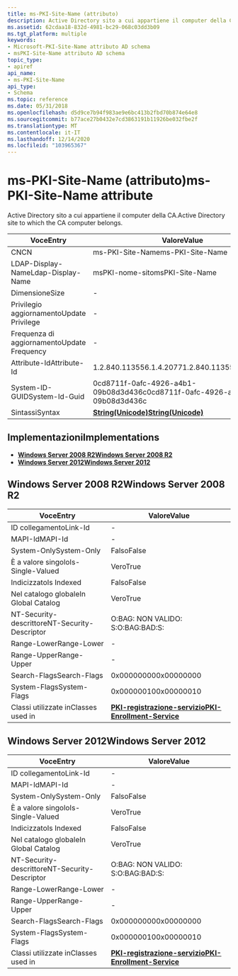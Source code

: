 ```yaml
---
title: ms-PKI-Site-Name (attributo)
description: Active Directory sito a cui appartiene il computer della CA.
ms.assetid: 62cdaa18-832d-4981-bc29-068c03dd3b09
ms.tgt_platform: multiple
keywords:
- Microsoft-PKI-Site-Name attributo AD schema
- msPKI-Site-Name attributo AD schema
topic_type:
- apiref
api_name:
- ms-PKI-Site-Name
api_type:
- Schema
ms.topic: reference
ms.date: 05/31/2018
ms.openlocfilehash: d5d9ce7b94f983ae9e6bc413b2fbd70b874e64e8
ms.sourcegitcommit: b77ace27b0432e7cd3863191b11926be032fbe2f
ms.translationtype: MT
ms.contentlocale: it-IT
ms.lasthandoff: 12/14/2020
ms.locfileid: "103965367"
---
```

# <a name="ms-pki-site-name-attribute"></a><span data-ttu-id="c59a6-105">ms-PKI-Site-Name (attributo)</span><span class="sxs-lookup"><span data-stu-id="c59a6-105">ms-PKI-Site-Name attribute</span></span>

<span data-ttu-id="c59a6-106">Active Directory sito a cui appartiene il computer della CA.</span><span class="sxs-lookup"><span data-stu-id="c59a6-106">Active Directory site to which the CA computer belongs.</span></span>



| <span data-ttu-id="c59a6-107">Voce</span><span class="sxs-lookup"><span data-stu-id="c59a6-107">Entry</span></span> | <span data-ttu-id="c59a6-108">Valore</span><span class="sxs-lookup"><span data-stu-id="c59a6-108">Value</span></span> |
|-------------------|---------------------------------------------|
| <span data-ttu-id="c59a6-109">CN</span><span class="sxs-lookup"><span data-stu-id="c59a6-109">CN</span></span>                | <span data-ttu-id="c59a6-110">ms-PKI-Site-Name</span><span class="sxs-lookup"><span data-stu-id="c59a6-110">ms-PKI-Site-Name</span></span>                            |
| <span data-ttu-id="c59a6-111">LDAP-Display-Name</span><span class="sxs-lookup"><span data-stu-id="c59a6-111">Ldap-Display-Name</span></span> | <span data-ttu-id="c59a6-112">msPKI-nome-sito</span><span class="sxs-lookup"><span data-stu-id="c59a6-112">msPKI-Site-Name</span></span>                             |
| <span data-ttu-id="c59a6-113">Dimensione</span><span class="sxs-lookup"><span data-stu-id="c59a6-113">Size</span></span>              | \-                                          |
| <span data-ttu-id="c59a6-114">Privilegio aggiornamento</span><span class="sxs-lookup"><span data-stu-id="c59a6-114">Update Privilege</span></span>  | \-                                          |
| <span data-ttu-id="c59a6-115">Frequenza di aggiornamento</span><span class="sxs-lookup"><span data-stu-id="c59a6-115">Update Frequency</span></span>  | \-                                          |
| <span data-ttu-id="c59a6-116">Attribute-Id</span><span class="sxs-lookup"><span data-stu-id="c59a6-116">Attribute-Id</span></span>      | <span data-ttu-id="c59a6-117">1.2.840.113556.1.4.2077</span><span class="sxs-lookup"><span data-stu-id="c59a6-117">1.2.840.113556.1.4.2077</span></span>                     |
| <span data-ttu-id="c59a6-118">System-ID-GUID</span><span class="sxs-lookup"><span data-stu-id="c59a6-118">System-Id-Guid</span></span>    | <span data-ttu-id="c59a6-119">0cd8711f-0afc-4926-a4b1-09b08d3d436c</span><span class="sxs-lookup"><span data-stu-id="c59a6-119">0cd8711f-0afc-4926-a4b1-09b08d3d436c</span></span>        |
| <span data-ttu-id="c59a6-120">Sintassi</span><span class="sxs-lookup"><span data-stu-id="c59a6-120">Syntax</span></span>            | [<span data-ttu-id="c59a6-121">**String(Unicode)**</span><span class="sxs-lookup"><span data-stu-id="c59a6-121">**String(Unicode)**</span></span>](s-string-unicode.md) |



## <a name="implementations"></a><span data-ttu-id="c59a6-122">Implementazioni</span><span class="sxs-lookup"><span data-stu-id="c59a6-122">Implementations</span></span>

-   [<span data-ttu-id="c59a6-123">**Windows Server 2008 R2**</span><span class="sxs-lookup"><span data-stu-id="c59a6-123">**Windows Server 2008 R2**</span></span>](#windows-server-2008-r2)
-   [<span data-ttu-id="c59a6-124">**Windows Server 2012**</span><span class="sxs-lookup"><span data-stu-id="c59a6-124">**Windows Server 2012**</span></span>](#windows-server-2012)

## <a name="windows-server-2008-r2"></a><span data-ttu-id="c59a6-125">Windows Server 2008 R2</span><span class="sxs-lookup"><span data-stu-id="c59a6-125">Windows Server 2008 R2</span></span>



| <span data-ttu-id="c59a6-126">Voce</span><span class="sxs-lookup"><span data-stu-id="c59a6-126">Entry</span></span> | <span data-ttu-id="c59a6-127">Valore</span><span class="sxs-lookup"><span data-stu-id="c59a6-127">Value</span></span> |
|------------------------|---------------------------------------------------------------------|
| <span data-ttu-id="c59a6-128">ID collegamento</span><span class="sxs-lookup"><span data-stu-id="c59a6-128">Link-Id</span></span>                | \-                                                                  |
| <span data-ttu-id="c59a6-129">MAPI-Id</span><span class="sxs-lookup"><span data-stu-id="c59a6-129">MAPI-Id</span></span>                | \-                                                                  |
| <span data-ttu-id="c59a6-130">System-Only</span><span class="sxs-lookup"><span data-stu-id="c59a6-130">System-Only</span></span>            | <span data-ttu-id="c59a6-131">Falso</span><span class="sxs-lookup"><span data-stu-id="c59a6-131">False</span></span>                                                               |
| <span data-ttu-id="c59a6-132">È a valore singolo</span><span class="sxs-lookup"><span data-stu-id="c59a6-132">Is-Single-Valued</span></span>       | <span data-ttu-id="c59a6-133">Vero</span><span class="sxs-lookup"><span data-stu-id="c59a6-133">True</span></span>                                                                |
| <span data-ttu-id="c59a6-134">Indicizzato</span><span class="sxs-lookup"><span data-stu-id="c59a6-134">Is Indexed</span></span>             | <span data-ttu-id="c59a6-135">Falso</span><span class="sxs-lookup"><span data-stu-id="c59a6-135">False</span></span>                                                               |
| <span data-ttu-id="c59a6-136">Nel catalogo globale</span><span class="sxs-lookup"><span data-stu-id="c59a6-136">In Global Catalog</span></span>      | <span data-ttu-id="c59a6-137">Vero</span><span class="sxs-lookup"><span data-stu-id="c59a6-137">True</span></span>                                                                |
| <span data-ttu-id="c59a6-138">NT-Security-descrittore</span><span class="sxs-lookup"><span data-stu-id="c59a6-138">NT-Security-Descriptor</span></span> | <span data-ttu-id="c59a6-139">O:BAG: NON VALIDO: S:</span><span class="sxs-lookup"><span data-stu-id="c59a6-139">O:BAG:BAD:S:</span></span>                                                        |
| <span data-ttu-id="c59a6-140">Range-Lower</span><span class="sxs-lookup"><span data-stu-id="c59a6-140">Range-Lower</span></span>            | \-                                                                  |
| <span data-ttu-id="c59a6-141">Range-Upper</span><span class="sxs-lookup"><span data-stu-id="c59a6-141">Range-Upper</span></span>            | \-                                                                  |
| <span data-ttu-id="c59a6-142">Search-Flags</span><span class="sxs-lookup"><span data-stu-id="c59a6-142">Search-Flags</span></span>           | <span data-ttu-id="c59a6-143">0x00000000</span><span class="sxs-lookup"><span data-stu-id="c59a6-143">0x00000000</span></span>                                                          |
| <span data-ttu-id="c59a6-144">System-Flags</span><span class="sxs-lookup"><span data-stu-id="c59a6-144">System-Flags</span></span>           | <span data-ttu-id="c59a6-145">0x00000010</span><span class="sxs-lookup"><span data-stu-id="c59a6-145">0x00000010</span></span>                                                          |
| <span data-ttu-id="c59a6-146">Classi utilizzate in</span><span class="sxs-lookup"><span data-stu-id="c59a6-146">Classes used in</span></span>        | [<span data-ttu-id="c59a6-147">**PKI-registrazione-servizio**</span><span class="sxs-lookup"><span data-stu-id="c59a6-147">**PKI-Enrollment-Service**</span></span>](c-pkienrollmentservice.md)<br/> |



## <a name="windows-server-2012"></a><span data-ttu-id="c59a6-148">Windows Server 2012</span><span class="sxs-lookup"><span data-stu-id="c59a6-148">Windows Server 2012</span></span>



| <span data-ttu-id="c59a6-149">Voce</span><span class="sxs-lookup"><span data-stu-id="c59a6-149">Entry</span></span> | <span data-ttu-id="c59a6-150">Valore</span><span class="sxs-lookup"><span data-stu-id="c59a6-150">Value</span></span> |
|------------------------|---------------------------------------------------------------------|
| <span data-ttu-id="c59a6-151">ID collegamento</span><span class="sxs-lookup"><span data-stu-id="c59a6-151">Link-Id</span></span>                | \-                                                                  |
| <span data-ttu-id="c59a6-152">MAPI-Id</span><span class="sxs-lookup"><span data-stu-id="c59a6-152">MAPI-Id</span></span>                | \-                                                                  |
| <span data-ttu-id="c59a6-153">System-Only</span><span class="sxs-lookup"><span data-stu-id="c59a6-153">System-Only</span></span>            | <span data-ttu-id="c59a6-154">Falso</span><span class="sxs-lookup"><span data-stu-id="c59a6-154">False</span></span>                                                               |
| <span data-ttu-id="c59a6-155">È a valore singolo</span><span class="sxs-lookup"><span data-stu-id="c59a6-155">Is-Single-Valued</span></span>       | <span data-ttu-id="c59a6-156">Vero</span><span class="sxs-lookup"><span data-stu-id="c59a6-156">True</span></span>                                                                |
| <span data-ttu-id="c59a6-157">Indicizzato</span><span class="sxs-lookup"><span data-stu-id="c59a6-157">Is Indexed</span></span>             | <span data-ttu-id="c59a6-158">Falso</span><span class="sxs-lookup"><span data-stu-id="c59a6-158">False</span></span>                                                               |
| <span data-ttu-id="c59a6-159">Nel catalogo globale</span><span class="sxs-lookup"><span data-stu-id="c59a6-159">In Global Catalog</span></span>      | <span data-ttu-id="c59a6-160">Vero</span><span class="sxs-lookup"><span data-stu-id="c59a6-160">True</span></span>                                                                |
| <span data-ttu-id="c59a6-161">NT-Security-descrittore</span><span class="sxs-lookup"><span data-stu-id="c59a6-161">NT-Security-Descriptor</span></span> | <span data-ttu-id="c59a6-162">O:BAG: NON VALIDO: S:</span><span class="sxs-lookup"><span data-stu-id="c59a6-162">O:BAG:BAD:S:</span></span>                                                        |
| <span data-ttu-id="c59a6-163">Range-Lower</span><span class="sxs-lookup"><span data-stu-id="c59a6-163">Range-Lower</span></span>            | \-                                                                  |
| <span data-ttu-id="c59a6-164">Range-Upper</span><span class="sxs-lookup"><span data-stu-id="c59a6-164">Range-Upper</span></span>            | \-                                                                  |
| <span data-ttu-id="c59a6-165">Search-Flags</span><span class="sxs-lookup"><span data-stu-id="c59a6-165">Search-Flags</span></span>           | <span data-ttu-id="c59a6-166">0x00000000</span><span class="sxs-lookup"><span data-stu-id="c59a6-166">0x00000000</span></span>                                                          |
| <span data-ttu-id="c59a6-167">System-Flags</span><span class="sxs-lookup"><span data-stu-id="c59a6-167">System-Flags</span></span>           | <span data-ttu-id="c59a6-168">0x00000010</span><span class="sxs-lookup"><span data-stu-id="c59a6-168">0x00000010</span></span>                                                          |
| <span data-ttu-id="c59a6-169">Classi utilizzate in</span><span class="sxs-lookup"><span data-stu-id="c59a6-169">Classes used in</span></span>        | [<span data-ttu-id="c59a6-170">**PKI-registrazione-servizio**</span><span class="sxs-lookup"><span data-stu-id="c59a6-170">**PKI-Enrollment-Service**</span></span>](c-pkienrollmentservice.md)<br/> |



 

 





